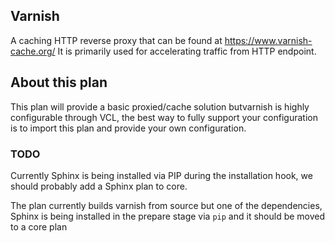 ## Varnish

  A caching HTTP reverse proxy that can be found at https://www.varnish-cache.org/
It is primarily used for accelerating traffic from HTTP endpoint.

## About this plan
  This plan will provide a basic proxied/cache solution butvarnish is
highly configurable through VCL, the best way to fully support your configuration is to
import this plan and provide your own configuration.


### TODO
  Currently Sphinx is being installed via PIP during the installation hook, we should probably
add a Sphinx plan to core.

The plan currently builds varnish from source but one of the dependencies, Sphinx is being
installed in the prepare stage via `pip` and it should be moved to a core plan
